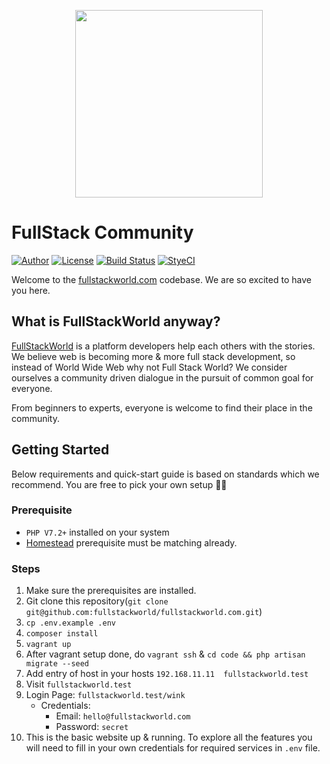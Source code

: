 <p align="center">
<img src="https://fullstackworld.com/img/logo/main.png" width="300px">
</p>



# FullStack Community

[![Author](http://img.shields.io/badge/author-@fullstack_world-blue.svg?style=flat-square)](https://twitter.com/fullstack_world)
[![License](https://img.shields.io/badge/license-MIT-brightgreen.svg?style=flat-square)](LICENSE.md)
[![Build Status](https://img.shields.io/travis/fullstackworld/fullstackworld.com/master.svg?style=flat-square)](https://travis-ci.org/fullstackworld/fullstackworld.com)
[![StyeCI](https://github.styleci.io/repos/188183391/shield)](https://github.styleci.io/repos/188183391/shield)

Welcome to the [fullstackworld.com](https://fullstackworld.com) codebase. We are so excited to have you here.

## What is FullStackWorld anyway?
[FullStackWorld](https://fullstackworld.com) is a platform developers help each others with the stories. We believe web is becoming more & more full stack development, so instead of World Wide Web why not Full Stack World? We consider ourselves a community driven dialogue in the pursuit of common goal for everyone.

From beginners to experts, everyone is welcome to find their place in the community.  


## Getting Started

Below requirements and quick-start guide is based on standards which we recommend. You are free to pick your own setup 👩‍💻

### Prerequisite

- `PHP V7.2+` installed on your system
- [Homestead](https://laravel.com/docs/5.8/homestead#installation-and-setup) prerequisite must be matching already.

### Steps

1. Make sure the prerequisites are installed.
2. Git clone this repository(`git clone git@github.com:fullstackworld/fullstackworld.com.git`)
3. `cp .env.example .env`
4. `composer install`
5. `vagrant up`
6. After vagrant setup done, do `vagrant ssh` & `cd code && php artisan migrate --seed`
7. Add entry of host in your hosts `192.168.11.11  fullstackworld.test`
8. Visit `fullstackworld.test`
9. Login Page: `fullstackworld.test/wink`
    - Credentials:
        - Email: `hello@fullstackworld.com`
        - Password: `secret`
10. This is the basic website up & running. To explore all the features you will need to fill in your own credentials for required services in `.env` file.  
